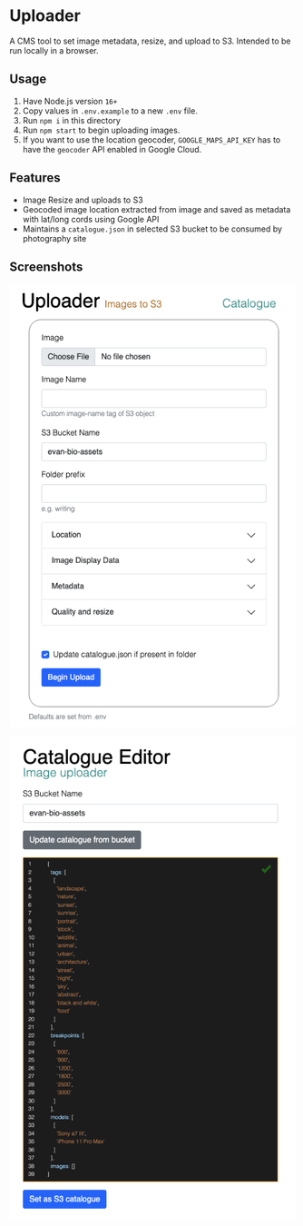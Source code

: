 # Uploader
 
A CMS tool to set image metadata, resize, and upload to S3. Intended to be run locally in a browser.

## Usage

1. Have Node.js version `16+`
1. Copy values in `.env.example` to a new `.env` file.
1. Run `npm i` in this directory
1. Run `npm start` to begin uploading images.
1. If you want to use the location geocoder, `GOOGLE_MAPS_API_KEY` has to have the `geocoder` API enabled in Google Cloud.

## Features

- Image Resize and uploads to S3
- Geocoded image location extracted from image and saved as metadata with lat/long cords using Google API
- Maintains a `catalogue.json` in selected S3 bucket to be consumed by photography site


## Screenshots

![Uploader](./docs/assets/uploader-ss.png)

![Catalogue Editor](./docs/assets/catalogue-editor-ss.png)



